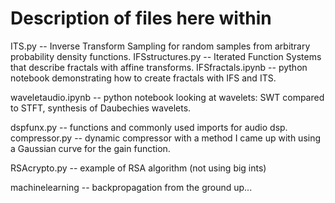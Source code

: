 # Description of files here within
ITS.py -- Inverse Transform Sampling for random samples from arbitrary probability density functions.
IFSstructures.py -- Iterated Function Systems that describe fractals with affine transforms.
IFSfractals.ipynb -- python notebook demonstrating how to create fractals with IFS and ITS.

waveletaudio.ipynb -- python notebook looking at wavelets: SWT compared to STFT, synthesis of Daubechies wavelets. 

dspfunx.py -- functions and commonly used imports for audio dsp.
compressor.py -- dynamic compressor with a method I came up with using a Gaussian curve for the gain function.

RSAcrypto.py -- example of RSA algorithm (not using big ints)

machinelearning -- backpropagation from the ground up...
